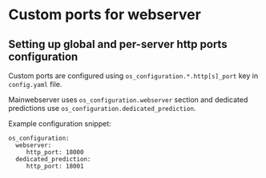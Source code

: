# Custom ports for webserver

## Setting up global and per-server http ports configuration

Custom ports are configured using `os_configuration.*.http[s]_port`
key in `config.yaml` file.

Mainwebserver uses `os_configuration.webserver` section and dedicated predictions
use `os_configuration.dedicated_prediction`.

Example configuration snippet:

```
os_configuration:
  webserver:
     http_port: 18000
  dedicated_prediction:
     http_port: 18001
```
